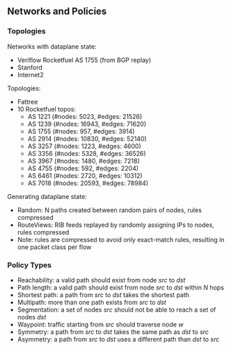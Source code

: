 ## Networks and Policies

### Topologies

Networks with dataplane state:
* Veriflow Rocketfuel AS 1755 (from BGP replay)
* Stanford
* Internet2

Topologies:
* Fattree
* 10 Rocketfuel topos:
  * AS 1221 (#nodes: 5023, #edges: 21526)
  * AS 1239 (#nodes: 16943, #edges: 71620)
  * AS 1755 (#nodes: 957, #edges: 3914)
  * AS 2914 (#nodes: 10830, #edges: 52140)
  * AS 3257 (#nodes: 1223, #edges: 4600)
  * AS 3356 (#nodes: 5328, #edges: 36526)
  * AS 3967 (#nodes: 1480, #edges: 7218)
  * AS 4755 (#nodes: 592, #edges: 2204)
  * AS 6461 (#nodes: 2720, #edges: 10312)
  * AS 7018 (#nodes: 20593, #edges: 78984)

Generating dataplane state:
* Random: N paths created between random pairs of nodes, rules compressed
* RouteViews: RIB feeds replayed by randomly assigning IPs to nodes, rules compressed
* Note: rules are compressed to avoid only exact-match rules, resulting in one packet class per flow



### Policy Types

* Reachability: a valid path should exist from node _src_ to _dst_
* Path length: a valid path should exist from node _src_ to _dst_ within _N_ hops
* Shortest path: a path from _src_ to _dst_ takes the shortest path
* Multipath: more than one path exists from _src_ to _dst_
* Segmentation: a set of nodes _src_ should not be able to reach a set of nodes _dst_
* Waypoint: traffic starting from _src_ should traverse node _w_
* Symmetry: a path from _src_ to _dst_ takes the same path as _dst_ to _src_
* Asymmetry: a path from _src_ to _dst_ uses a different path than _dst_ to _src_
